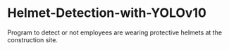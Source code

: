 # Helmet-Detection-with-YOLOv10
Program to detect or not employees are wearing protective helmets at the construction site.
